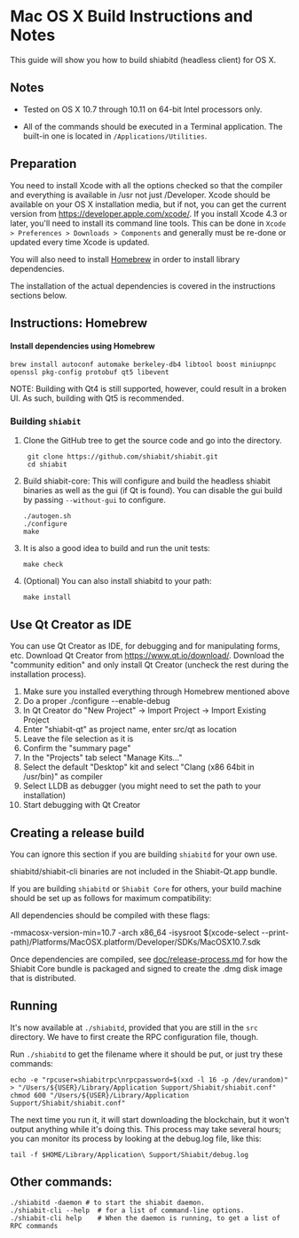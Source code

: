Mac OS X Build Instructions and Notes
====================================
This guide will show you how to build shiabitd (headless client) for OS X.

Notes
-----

* Tested on OS X 10.7 through 10.11 on 64-bit Intel processors only.

* All of the commands should be executed in a Terminal application. The
built-in one is located in `/Applications/Utilities`.

Preparation
-----------

You need to install Xcode with all the options checked so that the compiler
and everything is available in /usr not just /Developer. Xcode should be
available on your OS X installation media, but if not, you can get the
current version from https://developer.apple.com/xcode/. If you install
Xcode 4.3 or later, you'll need to install its command line tools. This can
be done in `Xcode > Preferences > Downloads > Components` and generally must
be re-done or updated every time Xcode is updated.

You will also need to install [Homebrew](http://brew.sh) in order to install library
dependencies.

The installation of the actual dependencies is covered in the instructions
sections below.

Instructions: Homebrew
----------------------

#### Install dependencies using Homebrew

    brew install autoconf automake berkeley-db4 libtool boost miniupnpc openssl pkg-config protobuf qt5 libevent

NOTE: Building with Qt4 is still supported, however, could result in a broken UI. As such, building with Qt5 is recommended.

### Building `shiabit`

1. Clone the GitHub tree to get the source code and go into the directory.

        git clone https://github.com/shiabit/shiabit.git
        cd shiabit

2.  Build shiabit-core:
    This will configure and build the headless shiabit binaries as well as the gui (if Qt is found).
    You can disable the gui build by passing `--without-gui` to configure.

        ./autogen.sh
        ./configure
        make

3.  It is also a good idea to build and run the unit tests:

        make check

4.  (Optional) You can also install shiabitd to your path:

        make install

Use Qt Creator as IDE
------------------------
You can use Qt Creator as IDE, for debugging and for manipulating forms, etc.
Download Qt Creator from https://www.qt.io/download/. Download the "community edition" and only install Qt Creator (uncheck the rest during the installation process).

1. Make sure you installed everything through Homebrew mentioned above
2. Do a proper ./configure --enable-debug
3. In Qt Creator do "New Project" -> Import Project -> Import Existing Project
4. Enter "shiabit-qt" as project name, enter src/qt as location
5. Leave the file selection as it is
6. Confirm the "summary page"
7. In the "Projects" tab select "Manage Kits..."
8. Select the default "Desktop" kit and select "Clang (x86 64bit in /usr/bin)" as compiler
9. Select LLDB as debugger (you might need to set the path to your installation)
10. Start debugging with Qt Creator

Creating a release build
------------------------
You can ignore this section if you are building `shiabitd` for your own use.

shiabitd/shiabit-cli binaries are not included in the Shiabit-Qt.app bundle.

If you are building `shiabitd` or `Shiabit Core` for others, your build machine should be set up
as follows for maximum compatibility:

All dependencies should be compiled with these flags:

 -mmacosx-version-min=10.7
 -arch x86_64
 -isysroot $(xcode-select --print-path)/Platforms/MacOSX.platform/Developer/SDKs/MacOSX10.7.sdk

Once dependencies are compiled, see [doc/release-process.md](release-process.md) for how the Shiabit Core
bundle is packaged and signed to create the .dmg disk image that is distributed.

Running
-------

It's now available at `./shiabitd`, provided that you are still in the `src`
directory. We have to first create the RPC configuration file, though.

Run `./shiabitd` to get the filename where it should be put, or just try these
commands:

    echo -e "rpcuser=shiabitrpc\nrpcpassword=$(xxd -l 16 -p /dev/urandom)" > "/Users/${USER}/Library/Application Support/Shiabit/shiabit.conf"
    chmod 600 "/Users/${USER}/Library/Application Support/Shiabit/shiabit.conf"

The next time you run it, it will start downloading the blockchain, but it won't
output anything while it's doing this. This process may take several hours;
you can monitor its process by looking at the debug.log file, like this:

    tail -f $HOME/Library/Application\ Support/Shiabit/debug.log

Other commands:
-------

    ./shiabitd -daemon # to start the shiabit daemon.
    ./shiabit-cli --help  # for a list of command-line options.
    ./shiabit-cli help    # When the daemon is running, to get a list of RPC commands
